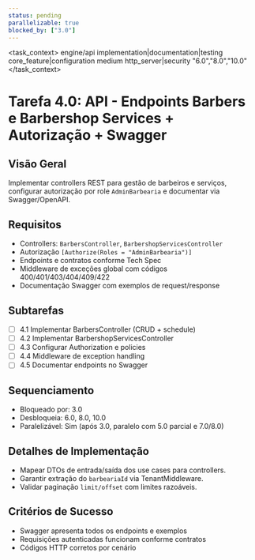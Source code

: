 ```yaml
---
status: pending
parallelizable: true
blocked_by: ["3.0"]
---
```


<task_context>
<domain>engine/api</domain>
<type>implementation|documentation|testing</type>
<scope>core_feature|configuration</scope>
<complexity>medium</complexity>
<dependencies>http_server|security</dependencies>
<unblocks>"6.0","8.0","10.0"</unblocks>
</task_context>

# Tarefa 4.0: API - Endpoints Barbers e Barbershop Services + Autorização + Swagger

## Visão Geral
Implementar controllers REST para gestão de barbeiros e serviços, configurar autorização por role `AdminBarbearia` e documentar via Swagger/OpenAPI.

## Requisitos
- Controllers: `BarbersController`, `BarbershopServicesController`
- Autorização `[Authorize(Roles = "AdminBarbearia")]`
- Endpoints e contratos conforme Tech Spec
- Middleware de exceções global com códigos 400/401/403/404/409/422
- Documentação Swagger com exemplos de request/response

## Subtarefas
- [ ] 4.1 Implementar BarbersController (CRUD + schedule)
- [ ] 4.2 Implementar BarbershopServicesController
- [ ] 4.3 Configurar Authorization e policies
- [ ] 4.4 Middleware de exception handling
- [ ] 4.5 Documentar endpoints no Swagger

## Sequenciamento
- Bloqueado por: 3.0
- Desbloqueia: 6.0, 8.0, 10.0
- Paralelizável: Sim (após 3.0, paralelo com 5.0 parcial e 7.0/8.0)

## Detalhes de Implementação
- Mapear DTOs de entrada/saída dos use cases para controllers.
- Garantir extração do `barbeariaId` via TenantMiddleware.
- Validar paginação `limit/offset` com limites razoáveis.

## Critérios de Sucesso
- Swagger apresenta todos os endpoints e exemplos
- Requisições autenticadas funcionam conforme contratos
- Códigos HTTP corretos por cenário